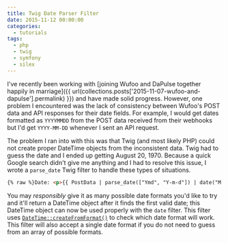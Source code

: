 ```yaml
---
title: Twig Date Parser Filter
date: 2015-11-12 00:00:00
categories: 
  - tutorials
tags:
  - php
  - twig 
  - symfony 
  - silex
---
```


I've recently been working with [joining Wufoo and DaPulse together happily in marriage]({{ url(collections.posts['2015-11-07-wufoo-and-dapulse'].permalink) }}) and have made solid progress. However, one problem I encountered was the lack of consistency between Wufoo's POST data and API responses for their date fields. For example, I would get dates formatted as `YYYYMMDD` from the POST data received from their webhooks but I'd get `YYYY-MM-DD` whenever I sent an API request.

The problem I ran into with this was that Twig (and most likely PHP) could not create proper DateTime objects from the inconsistent data. Twig had to guess the date and I ended up getting August 20, 1970. Because a quick Google search didn't give me anything and I had to resolve this issue, I wrote a `parse_date` Twig filter to handle these types of situations.

```html
{% raw %}Date: <p>{{ PostData | parse_date(["Ymd", "Y-m-d"]) | date("M d, Y") }}</p>{% endraw %}
```

You may *responsibly* give it as many possible date formats you'd like to try and it'll return a DateTime object after it finds the first valid date; this DateTime object can now be used properly with the `date` filter. This filter uses [`DateTime::createFromFormat()`](http://php.net/manual/en/datetime.createfromformat.php) to check which date format will work. This filter will also accept a single date format if you do not need to guess from an array of possible formats.

<script src="https://gist.github.com/allejo/896b10f5630bbbf8fb632de5ff4c83fe.js"></script>
